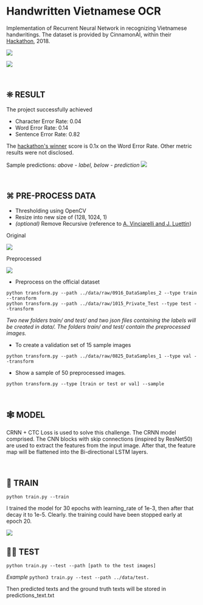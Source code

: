 # Handwritten Vietnamese OCR

Implementation of Recurrent Neural Network in recognizing Vietnamese handwritings. The dataset is provided by CinnamonAI, within their [Hackathon](https://drive.google.com/drive/folders/1Qa2YA6w6V5MaNV-qxqhsHHoYFRK5JB39), 2018. 

![](https://i.imgur.com/OsHc8Vs.png)

![](https://i.imgur.com/1BjP57K.png)

<br>

## ❊ RESULT

The project successfully achieved 
- Character Error Rate: 0.04
- Word Error Rate: 0.14 
- Sentence Error Rate: 0.82

The [hackathon's winner](https://pbcquoc.github.io/vietnamese-ocr/) score is 0.1x on the Word Error Rate. Other metric results were not disclosed.

Sample predictions: *above - label, below - prediction*
<img src='https://i.imgur.com/SiLsa68.png'>


<br>

## ⌘ PRE-PROCESS DATA

- Thresholding using OpenCV 
- Resize into new size of (128, 1024, 1)
- *(optional)* Remove Recursive (reference to [A. Vinciarelli and J. Luettin](http://www.dcs.gla.ac.uk/~vincia/papers/normalization.pdf))

Original

<img src='https://i.imgur.com/pM7uo7o.png'>

Preprocessed

<img src='https://i.imgur.com/KmXMYX0.png'>

- Preprocess on the official dataset
```
python transform.py --path ../data/raw/0916_DataSamples_2 --type train --transform
python transform.py --path ../data/raw/1015_Private_Test --type test --transform
```
*Two new folders train/ and test/ and two json files containing the labels will be created in data/. The folders train/ and test/ contain the preprocessed images.* 

- To create a validation set of 15 sample images 
```
python transform.py --path ../data/raw/0825_DataSamples_1 --type val --transform
```
- Show a sample of 50 preprocessed images. 
```
python transform.py --type [train or test or val] --sample
```

<br>

## 🕸 MODEL

CRNN + CTC Loss is used to solve this challenge. The CRNN model comprised.
The CNN blocks with skip connections (inspired by ResNet50) are used to extract the features from the input image. After that, the feature map will be flattened into the Bi-directional LSTM layers.



<br>

## 🧠 TRAIN 

```
python train.py --train
```

I trained the model for 30 epochs with learning_rate of 1e-3, then after that decay it to 1e-5. Clearly. the training could have been stopped early at epoch 20. 

<img src='https://i.imgur.com/BP7D32o.png'>

<br>

## 🤘🏻 TEST

```
python train.py --test --path [path to the test images]
```
*Example* `python3 train.py --test --path ../data/test.`

Then predicted texts and the ground truth texts will be stored in predictions_text.txt
